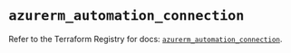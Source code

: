 # `azurerm_automation_connection`

Refer to the Terraform Registry for docs: [`azurerm_automation_connection`](https://registry.terraform.io/providers/hashicorp/azurerm/4.45.0/docs/resources/automation_connection).
